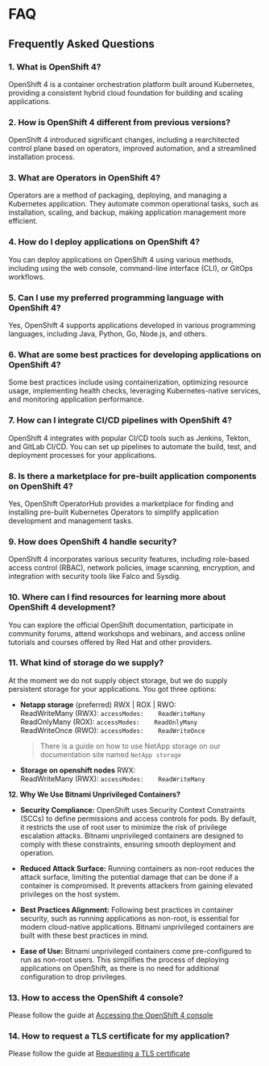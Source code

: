 # FAQ
## Frequently Asked Questions

### **1. What is OpenShift 4?**
OpenShift 4 is a container orchestration platform built around Kubernetes, providing a consistent hybrid cloud foundation for building and scaling applications.

### **2. How is OpenShift 4 different from previous versions?**
OpenShift 4 introduced significant changes, including a rearchitected control plane based on operators, improved automation, and a streamlined installation process.

### **3. What are Operators in OpenShift 4?**
Operators are a method of packaging, deploying, and managing a Kubernetes application. They automate common operational tasks, such as installation, scaling, and backup, making application management more efficient.

### **4. How do I deploy applications on OpenShift 4?**
You can deploy applications on OpenShift 4 using various methods, including using the web console, command-line interface (CLI), or GitOps workflows.

### **5. Can I use my preferred programming language with OpenShift 4?**
Yes, OpenShift 4 supports applications developed in various programming languages, including Java, Python, Go, Node.js, and others.

### **6. What are some best practices for developing applications on OpenShift 4?**
Some best practices include using containerization, optimizing resource usage, implementing health checks, leveraging Kubernetes-native services, and monitoring application performance.

### **7. How can I integrate CI/CD pipelines with OpenShift 4?**
OpenShift 4 integrates with popular CI/CD tools such as Jenkins, Tekton, and GitLab CI/CD. You can set up pipelines to automate the build, test, and deployment processes for your applications.

### **8. Is there a marketplace for pre-built application components on OpenShift 4?**
Yes, OpenShift OperatorHub provides a marketplace for finding and installing pre-built Kubernetes Operators to simplify application development and management tasks.

### **9. How does OpenShift 4 handle security?**
OpenShift 4 incorporates various security features, including role-based access control (RBAC), network policies, image scanning, encryption, and integration with security tools like Falco and Sysdig.

### **10. Where can I find resources for learning more about OpenShift 4 development?**
You can explore the official OpenShift documentation, participate in community forums, attend workshops and webinars, and access online tutorials and courses offered by Red Hat and other providers.

### **11. What kind of storage do we supply?**
At the moment we do not supply object storage, but we do supply persistent storage for your applications.
You got three options:

- **Netapp storage** (preferred) RWX | ROX | RWO:  
   ReadWriteMany (RWX): `accessModes:    ReadWriteMany`  
   ReadOnlyMany (ROX): `accessModes:    ReadOnlyMany`  
   ReadWriteOnce (RWO): `accessModes:    ReadWriteOnce`
   > There is a guide on how to use NetApp storage on our documentation site named `NetApp storage`

- **Storage on openshift nodes** RWX:  
  ReadWriteMany (RWX): `accessModes:    ReadWriteMany`

**12. Why We Use Bitnami Unprivileged Containers?**

- **Security Compliance:**
   OpenShift uses Security Context Constraints (SCCs) to define permissions and access controls for pods. By default, it restricts the use of root user to minimize the risk of privilege escalation attacks. Bitnami unprivileged containers are designed to comply with these constraints, ensuring smooth deployment and operation.

- **Reduced Attack Surface:**
   Running containers as non-root reduces the attack surface, limiting the potential damage that can be done if a container is compromised. It prevents attackers from gaining elevated privileges on the host system.

- **Best Practices Alignment:**
   Following best practices in container security, such as running applications as non-root, is essential for modern cloud-native applications. Bitnami unprivileged containers are built with these best practices in mind.

- **Ease of Use:**
   Bitnami unprivileged containers come pre-configured to run as non-root users. This simplifies the process of deploying applications on OpenShift, as there is no need for additional configuration to drop privileges.

### **13. How to access the OpenShift 4 console?**
   Please follow the guide at [Accessing the OpenShift 4 console](content/basics/login.md)

### **14. How to request a TLS certificate for my application?**
   Please follow the guide at [Requesting a TLS certificate](content/guides/request-tls-cert.md)
